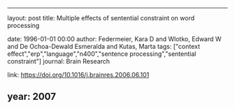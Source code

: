 ---
layout: post
title: Multiple effects of sentential constraint on word processing

date: 1996-01-01 00:00
author: Federmeier, Kara D and Wlotko, Edward W and De Ochoa-Dewald Esmeralda and Kutas, Marta
tags: ["context effect","erp","language","n400","sentence processing","sentential constraint"]
journal: Brain Research

link: https://doi.org/10.1016/j.brainres.2006.06.101

year: 2007
-----